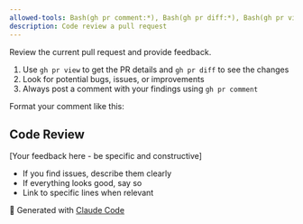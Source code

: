 ```yaml
---
allowed-tools: Bash(gh pr comment:*), Bash(gh pr diff:*), Bash(gh pr view:*), Read, Glob, Grep
description: Code review a pull request
---
```


Review the current pull request and provide feedback.

1. Use `gh pr view` to get the PR details and `gh pr diff` to see the changes
2. Look for potential bugs, issues, or improvements
3. Always post a comment with your findings using `gh pr comment`

Format your comment like this:

## Code Review

[Your feedback here - be specific and constructive]

- If you find issues, describe them clearly
- If everything looks good, say so
- Link to specific lines when relevant

🤖 Generated with [Claude Code](https://claude.ai/code)
